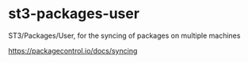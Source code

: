 # st3-packages-user
ST3/Packages/User, for the syncing of packages on multiple machines

https://packagecontrol.io/docs/syncing

